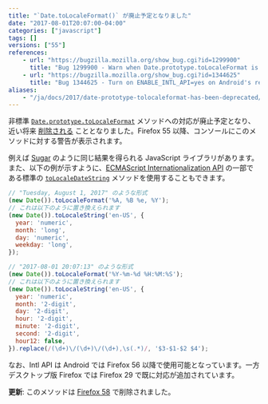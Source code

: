 ```yaml
---
title: "`Date.toLocaleFormat()` が廃止予定となりました"
date: "2017-08-01T20:07:00-04:00"
categories: ["javascript"]
tags: []
versions: ["55"]
references:
    - url: "https://bugzilla.mozilla.org/show_bug.cgi?id=1299900"
      title: "Bug 1299900 - Warn when Date.prototype.toLocaleFormat is used"
    - url: "https://bugzilla.mozilla.org/show_bug.cgi?id=1344625"
      title: "Bug 1344625 - Turn on ENABLE_INTL_API=yes on Android's release build"
aliases:
    - "/ja/docs/2017/date-prototype-tolocaleformat-has-been-deprecated/"
---
```

非標準 [`Date.prototype.toLocaleFormat`](https://developer.mozilla.org/docs/Web/JavaScript/Reference/Global_Objects/Date/toLocaleFormat) メソッドへの対応が廃止予定となり、近い将来 [削除される](https://www.fxsitecompat.com/ja/docs/2015/date-prototype-tolocaleformat-will-be-removed/) こととなりました。Firefox 55 以降、コンソールにこのメソッドに対する警告が表示されます。

例えば [Sugar](https://sugarjs.com/) のように同じ結果を得られる JavaScript ライブラリがあります。また、以下の例が示すように、[ECMAScript Internationalization API](https://hacks.mozilla.org/2014/12/introducing-the-javascript-internationalization-api/) の一部である標準の [`toLocaleDateString`](https://developer.mozilla.org/docs/Web/JavaScript/Reference/Global_Objects/Date/toLocaleDateString) メソッドを使用することもできます。

```js
// "Tuesday, August 1, 2017" のような形式
(new Date()).toLocaleFormat('%A, %B %e, %Y');
// これは以下のように置き換えられます
(new Date()).toLocaleString('en-US', {
  year: 'numeric',
  month: 'long',
  day: 'numeric',
  weekday: 'long',
});
```

```js
// "2017-08-01 20:07:13" のような形式
(new Date()).toLocaleFormat('%Y-%m-%d %H:%M:%S');
// これは以下のように置き換えられます
(new Date()).toLocaleString('en-US', {
  year: 'numeric',
  month: '2-digit',
  day: '2-digit',
  hour: '2-digit',
  minute: '2-digit',
  second: '2-digit',
  hour12: false,
}).replace(/(\d+)\/(\d+)\/(\d+),\s(.*)/, '$3-$1-$2 $4');
```

なお、Intl API は Android では Firefox 56 以降で使用可能となっています。一方デスクトップ版 Firefox では Firefox 29 で既に対応が追加されています。

**更新**: このメソッドは [Firefox 58](https://www.fxsitecompat.com/ja/docs/2017/date-prototype-tolocaleformat-has-been-removed/) で削除されました。
